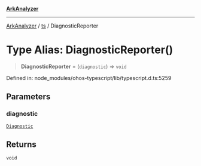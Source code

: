 [**ArkAnalyzer**](../../../../README.md)

***

[ArkAnalyzer](../../../../globals.md) / [ts](../README.md) / DiagnosticReporter

# Type Alias: DiagnosticReporter()

> **DiagnosticReporter** = (`diagnostic`) => `void`

Defined in: node\_modules/ohos-typescript/lib/typescript.d.ts:5259

## Parameters

### diagnostic

[`Diagnostic`](../interfaces/Diagnostic.md)

## Returns

`void`
